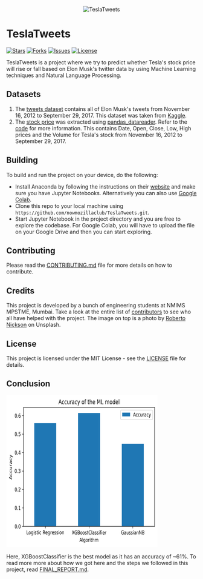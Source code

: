 <p align="center"><img height="400" width="400" src="./branding/icon.jpg" alt="TeslaTweets"/></p>

# TeslaTweets

[![Stars](https://img.shields.io/github/stars/nowmozillaclub/TeslaTweets.svg)](https://github.com/nowmozillaclub/TeslaTweets/stargazers)
[![Forks](https://img.shields.io/github/forks/nowmozillaclub/TeslaTweets.svg)](https://github.com/nowmozillaclub/TeslaTweets/network/members)
[![Issues](https://img.shields.io/github/issues/nowmozillaclub/TeslaTweets.svg)](https://github.com/nowmozillaclub/TeslaTweets/issues)
[![License](https://img.shields.io/github/license/nowmozillaclub/TeslaTweets.svg)](https://opensource.org/licenses/GPL-3.0)

TeslaTweets is a project where we try to predict whether Tesla's stock price will rise or fall based on Elon Musk's twitter data by using Machine Learning techniques and Natural Language Processing.

## Datasets

1. The [tweets dataset](datasets/data_elonmusk.csv) contains all of Elon Musk's tweets from November 16, 2012 to September 29, 2017. This dataset was taken from [Kaggle](https://www.kaggle.com/kulgen/elon-musks-tweets).
2. The [stock price](datasets/tsla_stock_price.csv) was extracted using [pandas_datareader](https://pandas-datareader.readthedocs.io/en/latest/). Refer to the [code](datasets/extract_tsla_stock_price.py) for more information. This contains Date, Open, Close, Low, High prices and the Volume for Tesla's stock from November 16, 2012 to September 29, 2017.

## Building

To build and run the project on your device, do the following:

- Install Anaconda by following the instructions on their [website](https://www.anaconda.com/) and make sure you have Jupyter Notebooks. Alternatively you can also use [Google Colab](https://colab.research.google.com/).
- Clone this repo to your local machine using `https://github.com/nowmozillaclub/TeslaTweets.git`.
- Start Jupyter Notebook in the project directory and you are free to explore the codebase. For Google Colab, you will have to upload the file on your Google Drive and then you can start exploring.

## Contributing

Please read the [CONTRIBUTING.md](CONTRIBUTING.md) file for more details on how to contribute.

## Credits

This project is developed by a bunch of engineering students at NMIMS MPSTME, Mumbai. Take a look at the entire list of [contributors](https://github.com/nowmozillaclub/TeslaTweets/graphs/contributors) to see who all have helped with the project. The image on top is a photo by [Roberto Nickson](https://unsplash.com/@rpnickson?utm_source=unsplash&utm_medium=referral&utm_content=creditCopyText) on Unsplash.

## License

This project is licensed under the MIT License - see the [LICENSE](LICENSE) file for details.

## Conclusion

<img height="400" width="400" src='./branding/models_Accuracy.png' alt='Accuracy score of the models'/>

Here, XGBoostClassifier is the best model as it has an accuracy of ~61%. To read more more about how we got here and the steps we followed in this project, read [FINAL_REPORT.md](FINAL_REPORT.md).
